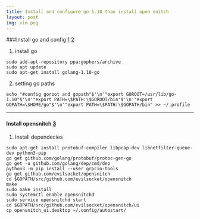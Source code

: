 ```yaml
---
title: Install and configure go 1.10 than install open snitch
layout: post
img: vim.png
---
```

###Install go and config [1][1] [2][2]

1. install go
```SHELL
sudo add-apt-repository ppa:gophers/archive
sudo apt update
sudo apt-get install golang-1.10-go
```

2. setting go paths
```SHELL
echo "#config goroot and gopath"$'\n'"export GOROOT=/usr/lib/go-1.10"$'\n'"export PATH=\$PATH:\$GOROOT/bin"$'\n'"export GOPATH=\$HOME/go"$'\n'"export PATH=\$PATH:\$GOPATH/bin" >> ~/.profile
```
___

#### Install opensnitch [3][3]

1. Install dependecies
```SHELL
sudo apt-get install protobuf-compiler libpcap-dev libnetfilter-queue-dev python3-pip
go get github.com/golang/protobuf/protoc-gen-go
go get -u github.com/golang/dep/cmd/dep
python3 -m pip install --user grpcio-tools
go get github.com/evilsocket/opensnitch
cd $GOPATH/src/github.com/evilsocket/opensnitch
make
sudo make install
sudo systemctl enable opensnitchd
sudo service opensnitchd start
cd $GOPATH/src/github.com/evilsocket/opensnitch/ui
cp opensnitch_ui.desktop ~/.config/autostart/

```



[1]: https://medium.com/@patdhlk/how-to-install-go-1-9-1-on-ubuntu-16-04-ee64c073cd79
[2]: https://www.samclarke.com/installing-go-1-9-on-ubuntu-16-04/

[3]: https://github.com/evilsocket/opensnitch
